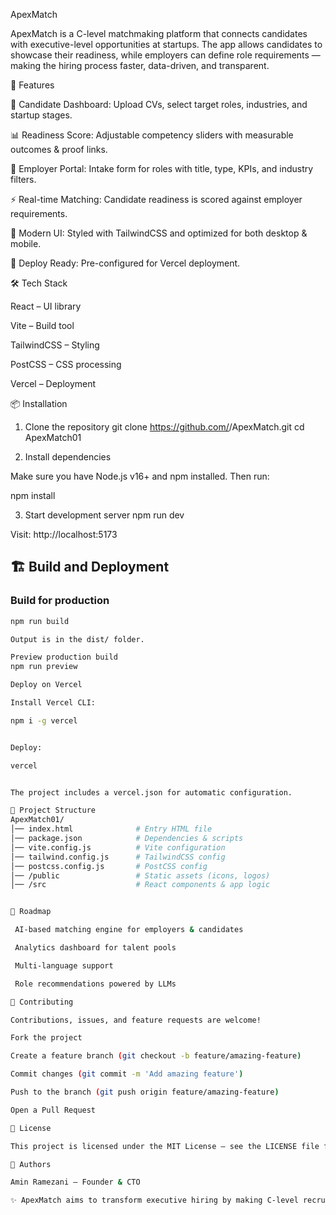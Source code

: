 ApexMatch

ApexMatch is a C-level matchmaking platform that connects candidates with executive-level opportunities at startups. The app allows candidates to showcase their readiness, while employers can define role requirements — making the hiring process faster, data-driven, and transparent.

🌟 Features

📄 Candidate Dashboard: Upload CVs, select target roles, industries, and startup stages.

📊 Readiness Score: Adjustable competency sliders with measurable outcomes & proof links.

🏢 Employer Portal: Intake form for roles with title, type, KPIs, and industry filters.

⚡ Real-time Matching: Candidate readiness is scored against employer requirements.

🎨 Modern UI: Styled with TailwindCSS and optimized for both desktop & mobile.

🚀 Deploy Ready: Pre-configured for Vercel deployment.

🛠️ Tech Stack

React – UI library

Vite – Build tool

TailwindCSS – Styling

PostCSS – CSS processing

Vercel – Deployment

📦 Installation
1. Clone the repository
git clone https://github.com/<your-username>/ApexMatch.git
cd ApexMatch01

2. Install dependencies

Make sure you have Node.js v16+ and npm installed. Then run:

npm install

3. Start development server
npm run dev


Visit: http://localhost:5173

## 🏗️ Build and Deployment

### Build for production
```bash
npm run build

Output is in the dist/ folder.

Preview production build
npm run preview

Deploy on Vercel

Install Vercel CLI:

npm i -g vercel


Deploy:

vercel


The project includes a vercel.json for automatic configuration.

📂 Project Structure
ApexMatch01/
│── index.html              # Entry HTML file
│── package.json            # Dependencies & scripts
│── vite.config.js          # Vite configuration
│── tailwind.config.js      # TailwindCSS config
│── postcss.config.js       # PostCSS config
│── /public                 # Static assets (icons, logos)
│── /src                    # React components & app logic


🚀 Roadmap

 AI-based matching engine for employers & candidates

 Analytics dashboard for talent pools

 Multi-language support

 Role recommendations powered by LLMs

🤝 Contributing

Contributions, issues, and feature requests are welcome!

Fork the project

Create a feature branch (git checkout -b feature/amazing-feature)

Commit changes (git commit -m 'Add amazing feature')

Push to the branch (git push origin feature/amazing-feature)

Open a Pull Request

📜 License

This project is licensed under the MIT License – see the LICENSE file for details.

👤 Authors

Amin Ramezani – Founder & CTO

✨ ApexMatch aims to transform executive hiring by making C-level recruitment smarter, faster, and fairer.
